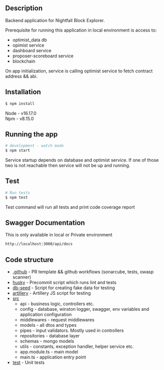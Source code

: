## Description

Backend application for Nightfall Block Explorer.

Prerequisite for running this application in local environment is access to:

- optimist_data db
- opimist service
- dashboard service
- proposer-scoreboard service
- blockchain

On app initialization, service is calling optimist service to fetch contract address && abi.

## Installation

```bash
$ npm install
```

Node - v16.17.0 <br />
Npm - v8.15.0

## Running the app

```bash
# development - watch mode
$ npm start
```

Service startup depends on database and optimist service. If one of those two is not reachable then service will not be up and running.

## Test

```bash
# Run tests
$ npm test
```

Test command will run all tests and print code coverage report

## Swagger Documentation

This is only available in local or Private environment

```bash
http://localhost:3000/api/docs
```

## Code structure

- [.github](.github) - PR template && github workflows (sonarcube, tests, owasp scanner)
- [husky](husky) - Precommit script which runs lint and tests
- [db-seed](db-seed) - Script for creating fake data for testing
- [artillery](artillery) - Artillery JS script for testing
- [src](src)
  - api - business logic, controllers etc.
  - config - database, winston logger, swagger, env variables and application configuration
  - middlewares - request middlewares
  - models - all dtos and types
  - pipes - input validators. Mostly used in controllers
  - repositories - database layer
  - schemas - mongo models
  - utils - constants, exception handler, helper service etc.
  - app.module.ts - main model
  - main.ts - application entry point
- [test](test) - Unit tests
